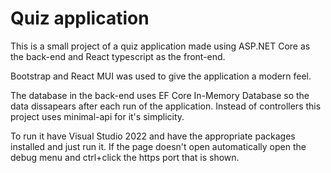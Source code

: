 # Quiz application

This is a small project of a quiz application made using 
ASP.NET Core as the back-end and React typescript as the
front-end.

Bootstrap and React MUI was used to give the application a
modern feel.

The database in the back-end uses EF Core In-Memory Database
so the data dissapears after each run of the application. 
Instead of controllers this project uses minimal-api for it's
simplicity.

To run it have Visual Studio 2022 and have the appropriate
packages installed and just run it.
If the page doesn't open automatically open the debug menu
and ctrl+click the https port that is shown.